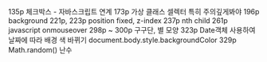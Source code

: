 135p 체크박스 - 자바스크립트 연계
173p 가상 클래스 셀렉터 특히 주의깊게봐야
196p background 
221p, 223p position fixed, z-index
237p nth child
261p javascript onmouseover
298p ~ 300p 구구단, 별 모양
323p Date객체 사용하여 날짜에 따라 배경 색 바뀌기 document.body.style.backgroundColor
329p Math.random() 난수
